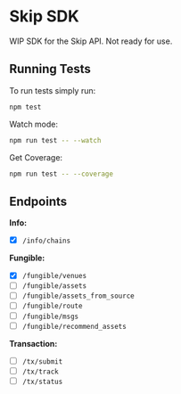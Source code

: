 # Skip SDK

WIP SDK for the Skip API. Not ready for use.

## Running Tests

To run tests simply run:

```bash
npm test
```

Watch mode:

```bash
npm run test -- --watch
```

Get Coverage:

```bash
npm run test -- --coverage
```

## Endpoints

**Info:**

- [x] `/info/chains`

**Fungible:**

- [x] `/fungible/venues`
- [ ] `/fungible/assets`
- [ ] `/fungible/assets_from_source`
- [ ] `/fungible/route`
- [ ] `/fungible/msgs`
- [ ] `/fungible/recommend_assets`

**Transaction:**

- [ ] `/tx/submit`
- [ ] `/tx/track`
- [ ] `/tx/status`
